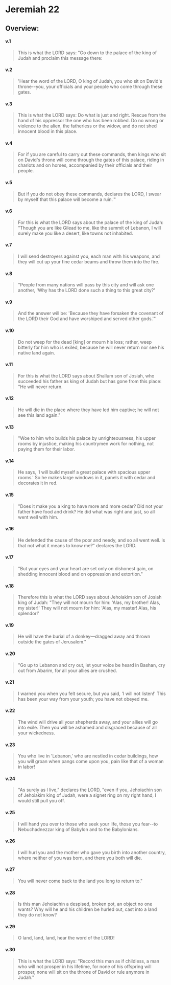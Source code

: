 # Jeremiah 22

## Overview:


#### v.1
>This is what the LORD says: "Go down to the palace of the king of Judah and proclaim this message there:

#### v.2
>'Hear the word of the LORD, O king of Judah, you who sit on David's throne--you, your officials and your people who come through these gates.

#### v.3
>This is what the LORD says: Do what is just and right. Rescue from the hand of his oppressor the one who has been robbed. Do no wrong or violence to the alien, the fatherless or the widow, and do not shed innocent blood in this place.

#### v.4
>For if you are careful to carry out these commands, then kings who sit on David's throne will come through the gates of this palace, riding in chariots and on horses, accompanied by their officials and their people.

#### v.5
>But if you do not obey these commands, declares the LORD, I swear by myself that this palace will become a ruin.'"

#### v.6
>For this is what the LORD says about the palace of the king of Judah: "Though you are like Gilead to me, like the summit of Lebanon, I will surely make you like a desert, like towns not inhabited.

#### v.7
>I will send destroyers against you, each man with his weapons, and they will cut up your fine cedar beams and throw them into the fire.

#### v.8
>"People from many nations will pass by this city and will ask one another, 'Why has the LORD done such a thing to this great city?'

#### v.9
>And the answer will be: 'Because they have forsaken the covenant of the LORD their God and have worshiped and served other gods.'"

#### v.10
>Do not weep for the dead \[king\] or mourn his loss; rather, weep bitterly for him who is exiled, because he will never return nor see his native land again.


#### v.11
>For this is what the LORD says about Shallum son of Josiah, who succeeded his father as king of Judah but has gone from this place: "He will never return.

#### v.12
>He will die in the place where they have led him captive; he will not see this land again."

#### v.13
>"Woe to him who builds his palace by unrighteousness, his upper rooms by injustice, making his countrymen work for nothing, not paying them for their labor.

#### v.14
>He says, 'I will build myself a great palace with spacious upper rooms.' So he makes large windows in it, panels it with cedar and decorates it in red.

#### v.15
>"Does it make you a king to have more and more cedar? Did not your father have food and drink? He did what was right and just, so all went well with him.

#### v.16
>He defended the cause of the poor and needy, and so all went well. Is that not what it means to know me?" declares the LORD.

#### v.17
>"But your eyes and your heart are set only on dishonest gain, on shedding innocent blood and on oppression and extortion."

#### v.18
>Therefore this is what the LORD says about Jehoiakim son of Josiah king of Judah: "They will not mourn for him: 'Alas, my brother! Alas, my sister!' They will not mourn for him: 'Alas, my master! Alas, his splendor!'

#### v.19
>He will have the burial of a donkey—dragged away and thrown outside the gates of Jerusalem."

#### v.20
>"Go up to Lebanon and cry out, let your voice be heard in Bashan, cry out from Abarim, for all your allies are crushed.

#### v.21
>I warned you when you felt secure, but you said, 'I will not listen!' This has been your way from your youth; you have not obeyed me.

#### v.22
>The wind will drive all your shepherds away, and your allies will go into exile. Then you will be ashamed and disgraced because of all your wickedness.

#### v.23
>You who live in 'Lebanon,' who are nestled in cedar buildings, how you will groan when pangs come upon you, pain like that of a woman in labor!


#### v.24
>"As surely as I live," declares the LORD, "even if you, Jehoiachin son of Jehoiakim king of Judah, were a signet ring on my right hand, I would still pull you off.

#### v.25
>I will hand you over to those who seek your life, those you fear--to Nebuchadnezzar king of Babylon and to the Babylonians.

#### v.26
>I will hurl you and the mother who gave you birth into another country, where neither of you was born, and there you both will die.

#### v.27
>You will never come back to the land you long to return to."

#### v.28
>Is this man Jehoiachin a despised, broken pot, an object no one wants? Why will he and his children be hurled out, cast into a land they do not know?

#### v.29
>O land, land, land, hear the word of the LORD!

#### v.30
>This is what the LORD says: "Record this man as if childless, a man who will not prosper in his lifetime, for none of his offspring will prosper, none will sit on the throne of David or rule anymore in Judah."


